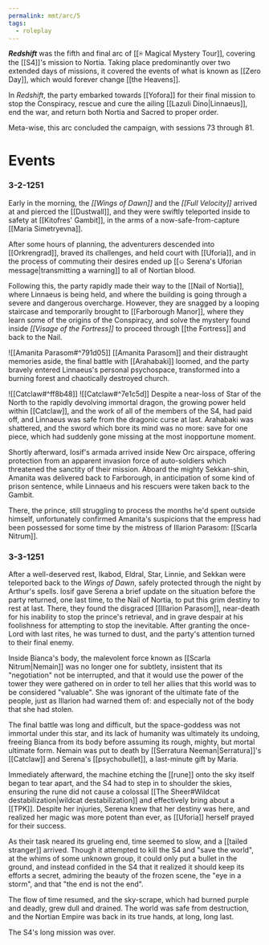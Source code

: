 ```yaml
---
permalink: mmt/arc/5
tags:
  - roleplay
---
```


***Redshift*** was the fifth and final arc of [[⍟ Magical Mystery Tour]], covering the [[S4]]'s mission to Nortia. Taking place predominantly over two extended days of missions, it covered the events of what is known as [[Zero Day]], which would forever change [[the Heavens]].

In *Redshift*, the party embarked towards [[Yofora]] for their final mission to stop the Conspiracy, rescue and cure the ailing [[Lazuli Dino|Linnaeus]], end the war, and return both Nortia and Sacred to proper order.

Meta-wise, this arc concluded the campaign, with sessions 73 through 81.

# Events
### 3-2-1251
Early in the morning, the *[[Wings of Dawn]]* and the *[[Full Velocity]]* arrived at and pierced the [[Dustwall]], and they were swiftly teleported inside to safety at [[Kitofres' Gambit]], in the arms of a now-safe-from-capture [[Maria Simetryevna]]. 

After some hours of planning, the adventurers descended into [[Orkrengrad]], braved its challenges, and held court with [[Uforia]], and in the process of commuting their desires ended up [[⎉ Serena's Uforian message|transmitting a warning]] to all of Nortian blood. 

Following this, the party rapidly made their way to the [[Nail of Nortia]], where Linnaeus is being held, and where the building is going through a severe and dangerous overcharge. However, they are snagged by a looping staircase and temporarily brought to [[Farborough Manor]], where they learn some of the origins of the Conspiracy, and solve the mystery found inside *[[Visage of the Fortress]]* to proceed through [[the Fortress]] and back to the Nail.

![[Amanita Parasom#^791d05]]
[[Amanita Parasom]] and their distraught memories aside, the final battle with [[Arahabaki]] loomed, and the party bravely entered Linnaeus's personal psychospace, transformed into a burning forest and chaotically destroyed church. 

![[Catclaw#^ff8b48]] ![[Catclaw#^7e1c5d]]
Despite a near-loss of Star of the North to the rapidly devolving immortal dragon, the growing power held within [[Catclaw]], and the work of all of the members of the S4, had paid off, and Linnaeus was safe from the dragonic curse at last. Arahabaki was shattered, and the sword which bore its mind was no more: save for one piece, which had suddenly gone missing at the most inopportune moment.

Shortly afterward, Iosif's armada arrived inside New Orc airspace, offering protection from an apparent invasion force of auto-soldiers which threatened the sanctity of their mission. Aboard the mighty Sekkan-shin, Amanita was delivered back to Farborough, in anticipation of some kind of prison sentence, while Linnaeus and his rescuers were taken back to the Gambit. 

There, the prince, still struggling to process the months he'd spent outside himself, unfortunately confirmed Amanita's suspicions that the empress had been possessed for some time by the mistress of Illarion Parasom: [[Scarla Nitrum]].

### 3-3-1251

After a well-deserved rest, Ikabod, Eldral, Star, Linnie, and Sekkan were teleported back to the *Wings of Dawn*, safely protected through the night by Arthur's spells. Iosif gave Serena a brief update on the situation before the party returned, one last time, to the Nail of Nortia, to put this grim destiny to rest at last. There, they found the disgraced [[Illarion Parasom]], near-death for his inability to stop the prince's retrieval, and in grave despair at his foolishness for attempting to stop the inevitable. After granting the once-Lord with last rites, he was turned to dust, and the party's attention turned to their final enemy. 

Inside Bianca's body, the malevolent force known as [[Scarla Nitrum|Nemain]] was no longer one for subtlety, insistent that its "negotiation" not be interrupted, and that it would use the power of the tower they were gathered on in order to tell her allies that this world was to be considered "valuable". She was ignorant of the ultimate fate of the people, just as Illarion had warned them of: and especially not of the body that she had stolen.

The final battle was long and difficult, but the space-goddess was not immortal under this star, and its lack of humanity was ultimately its undoing, freeing Bianca from its body before assuming its rough, mighty, but mortal ultimate form. Nemain was put to death by [[Serratura Neeman|Serratura]]'s [[Catclaw]] and Serena's [[psychobullet]], a last-minute gift by Maria. 

Immediately afterward, the machine etching the [[rune]] onto the sky itself began to tear apart, and the S4 had to step in to shoulder the skies, ensuring the rune did not cause a colossal [[The Sheer#Wildcat destabilization|wildcat destabilization]] and effectively bring about a [[TPK]]. Despite her injuries, Serena knew that her destiny was here, and realized her magic was more potent than ever, as [[Uforia]] herself prayed for their success. 

As their task neared its grueling end, time seemed to slow, and a [[tailed stranger]] arrived. Though it attempted to kill the S4 and "save the world", at the whims of some unknown group, it could only put a bullet in the ground, and instead confided in the S4 that it realized it should keep its efforts a secret, admiring the beauty of the frozen scene, the "eye in a storm", and that "the end is not the end".

The flow of time resumed, and the sky-scrape, which had burned purple and deadly, grew dull and drained. The world was safe from destruction, and the Nortian Empire was back in its true hands, at long, long last. 

The S4's long mission was over.
